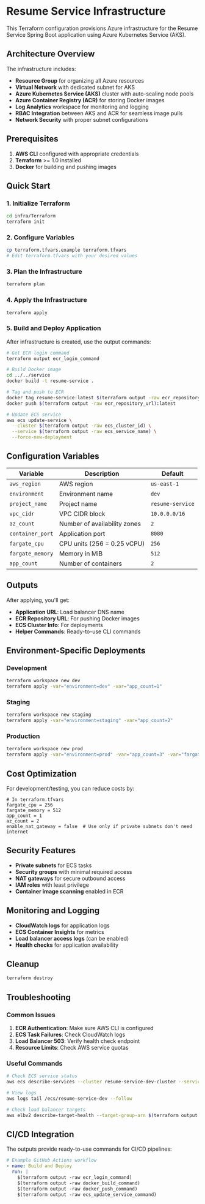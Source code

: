 # Resume Service Infrastructure

This Terraform configuration provisions Azure infrastructure for the Resume Service Spring Boot application using Azure Kubernetes Service (AKS).

## Architecture Overview

The infrastructure includes:

- **Resource Group** for organizing all Azure resources
- **Virtual Network** with dedicated subnet for AKS
- **Azure Kubernetes Service (AKS)** cluster with auto-scaling node pools
- **Azure Container Registry (ACR)** for storing Docker images
- **Log Analytics** workspace for monitoring and logging
- **RBAC Integration** between AKS and ACR for seamless image pulls
- **Network Security** with proper subnet configurations

## Prerequisites

1. **AWS CLI** configured with appropriate credentials
2. **Terraform** >= 1.0 installed
3. **Docker** for building and pushing images

## Quick Start

### 1. Initialize Terraform
```bash
cd infra/Terraform
terraform init
```

### 2. Configure Variables
```bash
cp terraform.tfvars.example terraform.tfvars
# Edit terraform.tfvars with your desired values
```

### 3. Plan the Infrastructure
```bash
terraform plan
```

### 4. Apply the Infrastructure
```bash
terraform apply
```

### 5. Build and Deploy Application
After infrastructure is created, use the output commands:

```bash
# Get ECR login command
terraform output ecr_login_command

# Build Docker image
cd ../../service
docker build -t resume-service .

# Tag and push to ECR
docker tag resume-service:latest $(terraform output -raw ecr_repository_url):latest
docker push $(terraform output -raw ecr_repository_url):latest

# Update ECS service
aws ecs update-service \
  --cluster $(terraform output -raw ecs_cluster_id) \
  --service $(terraform output -raw ecs_service_name) \
  --force-new-deployment
```

## Configuration Variables

| Variable | Description | Default |
|----------|-------------|---------|
| `aws_region` | AWS region | `us-east-1` |
| `environment` | Environment name | `dev` |
| `project_name` | Project name | `resume-service` |
| `vpc_cidr` | VPC CIDR block | `10.0.0.0/16` |
| `az_count` | Number of availability zones | `2` |
| `container_port` | Application port | `8080` |
| `fargate_cpu` | CPU units (256 = 0.25 vCPU) | `256` |
| `fargate_memory` | Memory in MiB | `512` |
| `app_count` | Number of containers | `2` |

## Outputs

After applying, you'll get:

- **Application URL**: Load balancer DNS name
- **ECR Repository URL**: For pushing Docker images
- **ECS Cluster Info**: For deployments
- **Helper Commands**: Ready-to-use CLI commands

## Environment-Specific Deployments

### Development
```bash
terraform workspace new dev
terraform apply -var="environment=dev" -var="app_count=1"
```

### Staging
```bash
terraform workspace new staging
terraform apply -var="environment=staging" -var="app_count=2"
```

### Production
```bash
terraform workspace new prod
terraform apply -var="environment=prod" -var="app_count=3" -var="fargate_cpu=512" -var="fargate_memory=1024"
```

## Cost Optimization

For development/testing, you can reduce costs by:

```hcl
# In terraform.tfvars
fargate_cpu = 256
fargate_memory = 512
app_count = 1
az_count = 2
enable_nat_gateway = false  # Use only if private subnets don't need internet
```

## Security Features

- **Private subnets** for ECS tasks
- **Security groups** with minimal required access
- **NAT gateways** for secure outbound access
- **IAM roles** with least privilege
- **Container image scanning** enabled in ECR

## Monitoring and Logging

- **CloudWatch logs** for application logs
- **ECS Container Insights** for metrics
- **Load balancer access logs** (can be enabled)
- **Health checks** for application availability

## Cleanup

```bash
terraform destroy
```

## Troubleshooting

### Common Issues

1. **ECR Authentication**: Make sure AWS CLI is configured
2. **ECS Task Failures**: Check CloudWatch logs
3. **Load Balancer 503**: Verify health check endpoint
4. **Resource Limits**: Check AWS service quotas

### Useful Commands

```bash
# Check ECS service status
aws ecs describe-services --cluster resume-service-dev-cluster --services resume-service-dev-service

# View logs
aws logs tail /ecs/resume-service-dev --follow

# Check load balancer targets
aws elbv2 describe-target-health --target-group-arn $(terraform output -raw target_group_arn)
```

## CI/CD Integration

The outputs provide ready-to-use commands for CI/CD pipelines:

```yaml
# Example GitHub Actions workflow
- name: Build and Deploy
  run: |
    $(terraform output -raw ecr_login_command)
    $(terraform output -raw docker_build_command)
    $(terraform output -raw docker_push_command)
    $(terraform output -raw ecs_update_service_command)
```
